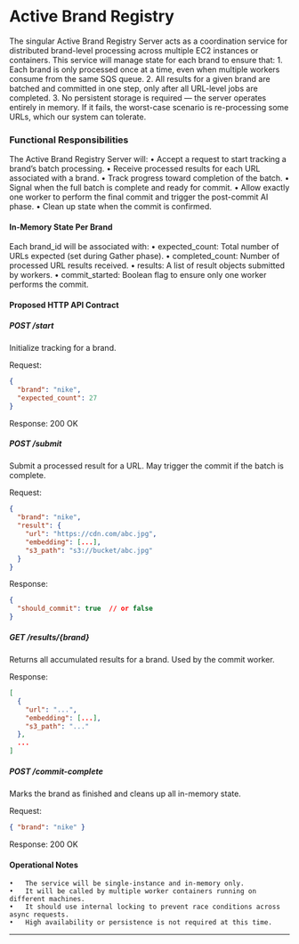 
# Active Brand Registry 

The singular Active Brand Registry Server  acts as a coordination service for distributed brand-level processing across multiple EC2 instances or containers. This service will manage state for each brand to ensure that:
	1.	Each brand is only processed once at a time, even when multiple workers consume from the same SQS queue.
	2.	All results for a given brand are batched and committed in one step, only after all URL-level jobs are completed.
	3.	No persistent storage is required — the server operates entirely in memory. If it fails, the worst-case scenario is re-processing some URLs, which our system can tolerate.

### Functional Responsibilities

The Active Brand Registry Server will:
	•	Accept a request to start tracking a brand’s batch processing.
	•	Receive processed results for each URL associated with a brand.
	•	Track progress toward completion of the batch.
	•	Signal when the full batch is complete and ready for commit.
	•	Allow exactly one worker to perform the final commit and trigger the post-commit AI phase.
	•	Clean up state when the commit is confirmed.

#### In-Memory State Per Brand

Each brand_id will be associated with:
	•	expected_count: Total number of URLs expected (set during Gather phase).
	•	completed_count: Number of processed URL results received.
	•	results: A list of result objects submitted by workers.
	•	commit_started: Boolean flag to ensure only one worker performs the commit.

#### Proposed HTTP API Contract

##### POST /start

Initialize tracking for a brand.

Request:
```json
{
  "brand": "nike",
  "expected_count": 27
}
```

Response:
200 OK

##### POST /submit

Submit a processed result for a URL. May trigger the commit if the batch is complete.

Request:
```json
{
  "brand": "nike",
  "result": {
    "url": "https://cdn.com/abc.jpg",
    "embedding": [...],
    "s3_path": "s3://bucket/abc.jpg"
  }
}
```
Response:
```json
{
  "should_commit": true  // or false
}
```

##### GET /results/{brand}

Returns all accumulated results for a brand. Used by the commit worker.

Response:
```json
[
  {
    "url": "...",
    "embedding": [...],
    "s3_path": "..."
  },
  ...
]
```

##### POST /commit-complete

Marks the brand as finished and cleans up all in-memory state.

Request:
```json
{ "brand": "nike" }
```
Response:
200 OK

#### Operational Notes
	•	The service will be single-instance and in-memory only.
	•	It will be called by multiple worker containers running on different machines.
	•	It should use internal locking to prevent race conditions across async requests.
	•	High availability or persistence is not required at this time.
 
----
